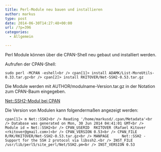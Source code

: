 ```yaml
---
title: Perl-Module neu bauen und installieren
author: markus
type: post
date: 2014-06-30T14:27:48+00:00
url: /?p=396
categories:
  - Allgemein

---
```

Perl Module können über die CPAN-Shell neu gebaut und installiert werden.
  
Aufrufen der CPAN-Shell:
  
`sudo perl -MCPAN -eshell<br />
cpan[1]> install ADAMK/List-MoreUtils-0.33.tar.gz<br />
cpan[2]> install RKITOVER/Net-SSH2-0.53.tar.gz`

Die Module werden mit AUTHOR/modulname-Version.tar.gz in der Notation zum CPAN-Baum eingegeben.
  
[Net::SSH2-Modul bei CPAN][1]

Die Version von Modulen kann folgendermaßen angezeigt werden:
  
`cpan[1]> m Net::SSH2<br />
Reading '/home/markusd/.cpan/Metadata'<br />
  Database was generated on Mon, 30 Jun 2014 04:41:01 GMT<br />
Module id = Net::SSH2<br />
    CPAN_USERID  RKITOVER (Rafael Kitover <rkitover@gmail.com>)<br />
    CPAN_VERSION 0.53<br />
    CPAN_FILE    R/RK/RKITOVER/Net-SSH2-0.53.tar.gz<br />
    MANPAGE      Net::SSH2 - Support for the SSH 2 protocol via libssh2.<br />
    INST_FILE    /usr/lib/perl5/site_perl/Net/SSH2.pm<br />
    INST_VERSION 0.53`

 [1]: https://metacpan.org/pod/Net::SSH2 "Net::SSH2-Modul"